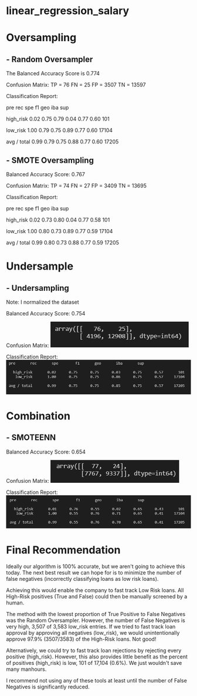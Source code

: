 # linear_regression_salary
# Oversampling
## - Random Oversampler

The Balanced Accuracy Score is 0.774

Confusion Matrix:
TP = 76   FN = 25
FP = 3507 TN = 13597

Classification Report:

pre       rec       spe        f1       geo       iba       sup

high_risk       0.02      0.75      0.79      0.04      0.77      0.60       101
  
low_risk       1.00      0.79      0.75      0.89      0.77      0.60     17104

avg / total       0.99      0.79      0.75      0.88      0.77      0.60     17205


## - SMOTE Oversampling

Balanced Accuracy Score: 0.767

Confusion Matrix:
TP = 74   FN = 27
FP = 3409 TN = 13695


Classification Report:

pre       rec       spe        f1       geo       iba       sup

high_risk       0.02      0.73      0.80      0.04      0.77      0.58       101

low_risk       1.00      0.80      0.73      0.89      0.77      0.59     17104

avg / total       0.99      0.80      0.73      0.88      0.77      0.59     17205

# Undersample
## - Undersampling
Note: I normalized the dataset

Balanced Accuracy Score: 0.754

Confusion Matrix:
![Undersample](https://github.com/Calistic/Machine-Learning/blob/master/pics/Under-cm.PNG)

Classification Report:
![Undersample](https://github.com/Calistic/Machine-Learning/blob/master/pics/Under-cr.PNG)

# Combination
## - SMOTEENN
Balanced Accuracy Score: 0.654

Confusion Matrix:
![Combination](https://github.com/Calistic/Machine-Learning/blob/master/pics/SMOTTEEN-cm.PNG)

Classification Report:
![Combination](https://github.com/Calistic/Machine-Learning/blob/master/pics/SMOTTEEN-cr.PNG)

# Final Recommendation
Ideally our algorithm is 100% accurate, but we aren't going to achieve this today. The next best result we can hope for is to minimize the number of false negatives (incorrectly classifying loans as low risk loans).

Achieving this would enable the company to fast track Low Risk loans. All High-Risk positives (True and False) could then be manually screened by a human.

The method with the lowest proportion of True Positive to False Negatives was the Random Oversampler. However, the number of False Negatives is very high, 3,507 of 3,583 low_risk entries. If we tried to fast track loan approval by approving all negatives (low_risk), we would unintentionally approve 97.9% (3507/3583) of the High-Risk loans. Not good!

Alternatively, we could try to fast track loan rejections by rejecting every positive (high_risk). However, this also provides little benefit as the percent of positives (high_risk) is low, 101 of 17,104 (0.6%). We just wouldn't save many manhours.

I recommend not using any of these tools at least until the number of False Negatives is significantly reduced.
